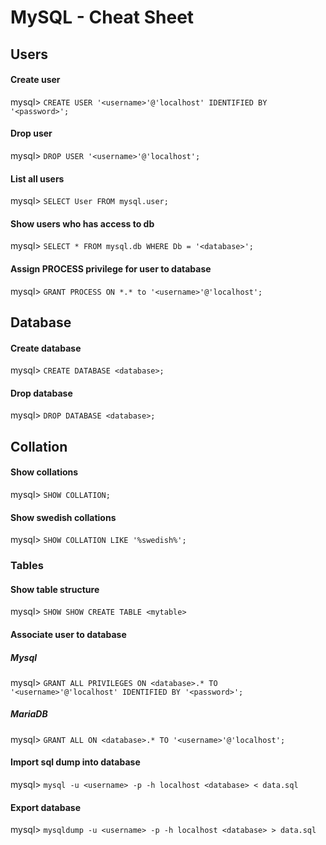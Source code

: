 # MySQL - Cheat Sheet

## Users

#### Create user
mysql> `CREATE USER '<username>'@'localhost' IDENTIFIED BY '<password>';`

#### Drop user
mysql> `DROP USER '<username>'@'localhost';`

#### List all users
mysql> `SELECT User FROM mysql.user;`

#### Show users who has access to db
mysql> `SELECT * FROM mysql.db WHERE Db = '<database>';`

#### Assign PROCESS privilege for user to database
mysql> `GRANT PROCESS ON *.* to '<username>'@'localhost';`


## Database

#### Create database
mysql> `CREATE DATABASE <database>;`

#### Drop database
mysql> `DROP DATABASE <database>;`


## Collation

#### Show collations
mysql> `SHOW COLLATION;`

#### Show swedish collations
mysql> `SHOW COLLATION LIKE '%swedish%';`


### Tables

#### Show table structure
mysql> `SHOW SHOW CREATE TABLE <mytable>`


#### Associate user to database

##### Mysql
mysql> `GRANT ALL PRIVILEGES ON <database>.* TO '<username>'@'localhost' IDENTIFIED BY '<password>';`

##### MariaDB
mysql> `GRANT ALL ON <database>.* TO '<username>'@'localhost';`

#### Import sql dump into database
mysql> `mysql -u <username> -p -h localhost <database> < data.sql`

#### Export database
mysql> `mysqldump -u <username> -p -h localhost <database> > data.sql`

